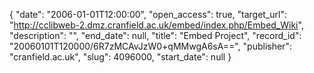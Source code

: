 {
  "date": "2006-01-01T12:00:00", 
  "open_access": true, 
  "target_url": "http://cclibweb-2.dmz.cranfield.ac.uk/embed/index.php/Embed_Wiki", 
  "description": "", 
  "end_date": null, 
  "title": "Embed Project", 
  "record_id": "20060101T120000/6R7zMCAvJzW0+qMMwgA6sA==", 
  "publisher": "cranfield.ac.uk", 
  "slug": 4096000, 
  "start_date": null
}

